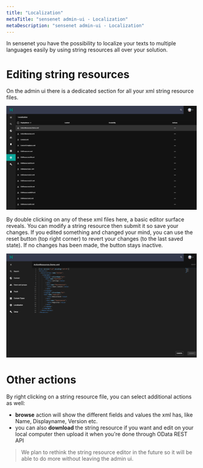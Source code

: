 ```yaml
---
title: "Localization"
metaTitle: "sensenet admin-ui - Localization"
metaDescription: "sensenet admin-ui - Localization"
---
```


In sensenet you have the possibility to localize your texts to multiple languages easily by using string resources all over your solution.

# Editing string resources

On the admin ui there is a dedicated section for all your xml string resource files.

![localizattion main view](/content/guides/img/localization_main.png)


By double clicking on any of these xml files here, a basic editor surface reveals. You can modify a string resource then submit it so save your changes. If you edited something and changed your mind, you can use the reset button (top right corner) to revert your changes (to the last saved state). If no changes has been made, the button stays inactive.

![stringresource_editor](/content/guides/img/stringresource_editor.png)

# Other actions

By right clicking on a string resource file, you can select additional actions as well:
- **browse** action will show the different fields and values the xml has, like Name, Displayname, Version etc.
- you can also **download** the string resource if you want and edit on your local computer then upload it when you're done through OData REST API

> We plan to rethink the string resource editor in the future so it will be able to do more without leaving the admin ui.



